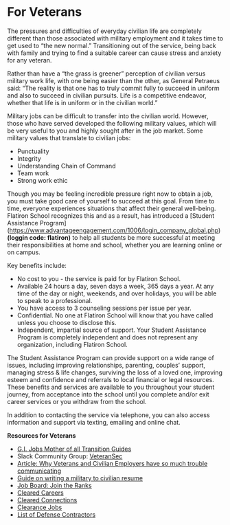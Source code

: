 # For Veterans

The pressures and difficulties of everyday civilian life are completely different than those associated with military employment and it takes time to get used to “the new normal.” Transitioning out of the service, being back with family and trying to find a suitable career can cause stress and anxiety for any veteran.

Rather than have a “the grass is greener” perception of civilian versus military work life, with one being easier than the other, as General Petraeus said: “The reality is that one has to truly commit fully to succeed in uniform and also to succeed in civilian pursuits. Life is a competitive endeavor, whether that life is in uniform or in the civilian world.”

Military jobs can be difficult to transfer into the civilian world. However, those who have served developed the following military values, which will be very useful to you and highly sought after in the job market. Some military values that translate to civilian jobs:

- Punctuality
- Integrity
- Understanding Chain of Command
- Team work
- Strong work ethic

Though you may be feeling incredible pressure right now to obtain a job, you must take good care of yourself to succeed at this goal.  From time to time, everyone experiences situations that affect their general well-being. Flatiron School recognizes this and as a result, has introduced a [Student Assistance Program] (https://www.advantageengagement.com/1006/login_company_global.php) **(loggin code: flatiron)** to help all students be more successful at meeting their responsibilities at home and school, whether you are learning online or on campus.  

Key benefits include: 
- No cost to you - the service is paid for by Flatiron School.
- Available 24 hours a day, seven days a week, 365 days a year. At any time of the day or night, weekends, and over holidays, you will be able to speak to a professional.
- You have access to 3 counseling sessions per issue per year.
- Confidential. No one at Flatiron School will know that you have called unless you choose to disclose this.
- Independent, impartial source of support. Your Student Assistance Program is completely independent and does not represent any organization, including Flatiron School. 

The Student Assistance Program can provide support on a wide range of issues, including improving relationships, parenting,
couples’ support, managing stress & life changes, surviving the loss of a loved one, improving esteem and confidence
and referrals to local financial or legal resources. These benefits and services are available to you throughout your student journey, from acceptance into the school until you complete and/or exit career services or you withdraw from the school.   

In addition to contacting the service via telephone, you can also access information and support via texting, emailing and online chat. 

**Resources for Veterans**

- [G.I. Jobs Mother of all Transition Guides](https://drive.google.com/file/d/1ADm8ElydkNjqJMXSFYr5uHKFRe1iFdGy/view?usp=sharing)
- Slack Community Group: [VeteranSec](https://veteransec.com/slack) 
- [Article: Why Veterans and Civilian Employers have so much trouble communicating](https://www.entrepreneur.com/article/242537)
- [Guide on writing a military to civilian resume](https://zety.com/blog/military-resume)
- [Job Board: Join the Ranks](https://www.gijobs.com/join-the-ranks)
- [Cleared Careers](https://clearedcareers.com)
- [Cleared Connections](https://www.clearedconnections.com)
- [Clearance Jobs](https://www.clearancejobs.com)
- [List of Defense Contractors](https://docs.google.com/document/d/1-vp3ViO4nRcy2tOF0EWw0EAnvgfkPT0quNe0q9aMkLA/edit)


